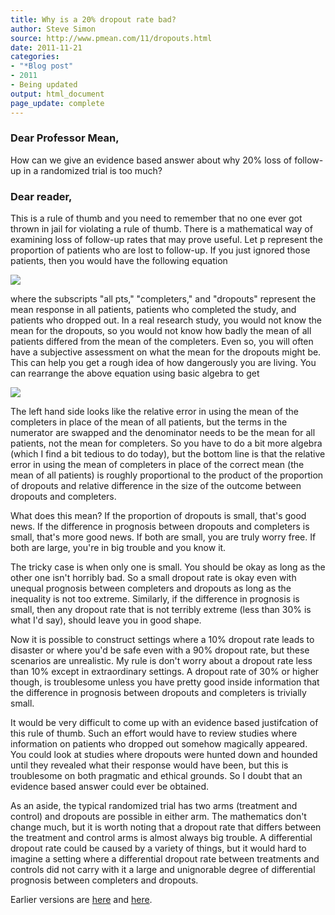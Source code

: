 ```yaml
---
title: Why is a 20% dropout rate bad?
author: Steve Simon
source: http://www.pmean.com/11/dropouts.html
date: 2011-11-21
categories:
- "*Blog post"
- 2011
- Being updated
output: html_document
page_update: complete
---
```


### Dear Professor Mean,

How can we give an evidence based answer about why 20% loss of follow-up in a randomized trial is too much?

<!---More--->

### Dear reader,

This is a rule of thumb and you need to remember that no one ever got thrown in jail for violating a rule of thumb. There is a mathematical way of examining loss of follow-up rates that may prove useful. Let p represent the proportion of patients who are lost to follow-up. If you just ignored those patients, then you would have the following equation

![](http://www.pmean.com/new-images/11/dropouts01.gif)

where the subscripts "all pts," "completers," and "dropouts" represent the mean response in all patients, patients who completed the study, and patients who dropped out. In a real research study, you would not know the mean for the dropouts, so you would not know how badly the mean of all patients differed from the mean of the completers. Even so, you will often have a subjective assessment on what the mean for the dropouts might be. This can help you get a rough idea of how dangerously you are living. You can rearrange the above equation using basic algebra to get

![](http://www.pmean.com/new-images/11/dropouts02.gif)

The left hand side looks like the relative error in using the mean of the completers in place of the mean of all patients, but the terms in the numerator are swapped and the denominator needs to be the mean for all patients, not the mean for completers. So you have to do a bit more algebra (which I find a bit tedious to do today), but the bottom line is that the relative error in using the mean of completers in place of the correct mean (the mean of all patients) is roughly proportional to the product of the proportion of dropouts and relative difference in the size of the outcome between dropouts and completers.

What does this mean? If the proportion of dropouts is small, that's good news. If the difference in prognosis between dropouts and completers is small, that's more good news. If both are small, you are truly worry free. If both are large, you're in big trouble and you know it.

The tricky case is when only one is small. You should be okay as long as the other one isn't horribly bad. So a small dropout rate is okay even with unequal prognosis between completers and dropouts as long as the inequality is not too extreme. Similarly, if the difference in prognosis is small, then any dropout rate that is not terribly extreme (less than 30% is what I'd say), should leave you in good shape.

Now it is possible to construct settings where a 10% dropout rate leads to disaster or where you'd be safe even with a 90% dropout rate, but these scenarios are unrealistic. My rule is don't worry about a dropout rate less than 10% except in extraordinary settings. A dropout rate of 30% or higher though, is troublesome unless you have pretty good inside information that the difference in prognosis between dropouts and completers is trivially small.

It would be very difficult to come up with an evidence based justifcation of this rule of thumb. Such an effort would have to review studies where information on patients who dropped out somehow magically appeared. You could look at studies where dropouts were hunted down and hounded until they revealed what their response would have been, but this is troublesome on both pragmatic and ethical grounds. So I doubt that an evidence based answer could ever be obtained.

As an aside, the typical randomized trial has two arms (treatment and control) and dropouts are possible in either arm. The mathematics don't change much, but it is worth noting that a dropout rate that differs between the treatment and control arms is almost always big trouble. A differential dropout rate could be caused by a variety of things, but it would hard to imagine a setting where a differential dropout rate between treatments and controls did not carry with it a large and unignorable degree of differential prognosis between completers and dropouts.

Earlier versions are [here][sim1] and [here][sim2].

[sim1]: http://www.pmean.com/11/dropouts.html
[sim2]: http://new.pmean.com/high-dropout-rate/
